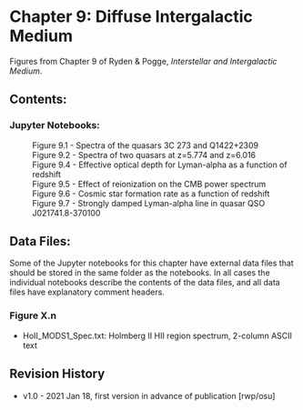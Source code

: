 # Chapter 9: Diffuse Intergalactic Medium

Figures from Chapter 9 of Ryden & Pogge, *Interstellar and Intergalactic Medium*.

## Contents:

### Jupyter Notebooks:
<dl>
<dd>Figure 9.1 - Spectra of the quasars 3C 273 and Q1422+2309
<dd>Figure 9.2 - Spectra of two quasars at z=5.774 and z=6.016
<dd>Figure 9.4 - Effective optical depth for Lyman-alpha as a function of redshift
<dd>Figure 9.5 - Effect of reionization on the CMB power spectrum
<dd>Figure 9.6 - Cosmic star formation rate as a function of redshift
<dd>Figure 9.7 - Strongly damped Lyman-alpha line in quasar QSO J021741.8-370100
</dl>

## Data Files:

Some of the Jupyter notebooks for this chapter have external data files that should be stored in the same
folder as the notebooks.  In all cases the individual notebooks describe the contents of the data files, 
and all data files have explanatory comment headers.

### Figure X.n
* HoII_MODS1_Spec.txt: Holmberg II HII region spectrum, 2-column ASCII text

## Revision History

* v1.0 - 2021 Jan 18, first version in advance of publication [rwp/osu]


